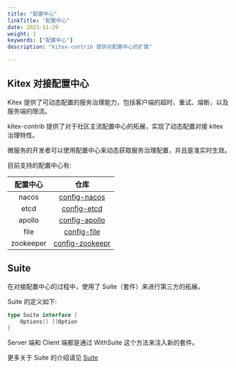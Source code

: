 ```yaml
---
title: "配置中心"
linkTitle: "配置中心"
date: 2023-11-29
weight: 1
keywords: ["配置中心"]
description: "kitex-contrib 提供对配置中心的扩展"

---
```


## Kitex 对接配置中心

Kitex 提供了可动态配置的服务治理能力，包括客户端的超时、重试、熔断，以及服务端的限流。

kitex-contrib 提供了对于社区主流配置中心的拓展，实现了动态配置对接 kitex 治理特性。

微服务的开发者可以使用配置中心来动态获取服务治理配置，并且是准实时生效。

目前支持的配置中心有:

|  配置中心  |                               仓库                                |
|:---------:|:----------------------------------------------------------------:|
|   nacos   |  [config-nacos](https://github.com/kitex-contrib/config-nacos)   |
|   etcd    |  [config-etcd](https://github.com/kitex-contrib/config-etcd)     |
|   apollo  |  [config-apollo](https://github.com/kitex-contrib/config-apollo) |
|   file    |  [config-file](https://github.com/kitex-contrib/config-file)     |
| zookeeper |  [config-zookeepr](https://github.com/kitex-contrib/config-zookeeper) |

## Suite

在对接配置中心的过程中，使用了 Suite（套件）来进行第三方的拓展。

Suite 的定义如下:
```go
type Suite interface {
    Options() []Option
}
```
Server 端和 Client 端都是通过 WithSuite 这个方法来注入新的套件。

更多关于 Suite 的介绍请见 [Suite](../../framework-exten/suite)
